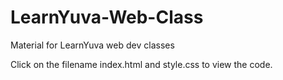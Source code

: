 # LearnYuva-Web-Class
Material for LearnYuva web dev classes

Click on the filename index.html and style.css to view the code.
